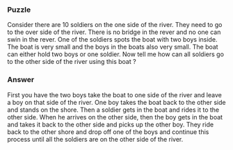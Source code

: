 ### Puzzle 

Consider there are 10 soldiers on the one side of the river. They need to go to the over side of the river. There is no bridge in the rever and no one can swin in the rever. One of the soldiers spots the boat with two boys inside. The boat is very small and the boys in the boats also very small. The boat can either hold two boys or one soldier. Now tell me how can all soldiers go to the other side of the river using this boat ?

### Answer 

First you have the two boys take the boat to one side of the river and leave a boy on that side of the river. 
One boy takes the boat back to the other side and stands on the shore.  Then a soldier gets in the boat and rides it to the other side. When he arrives on the other side, then the boy gets in the boat and takes it back to the other side and picks up the other boy. 
They ride back to the other shore and drop off one of the boys and continue this process until all the soldiers are on the other side of the river.

